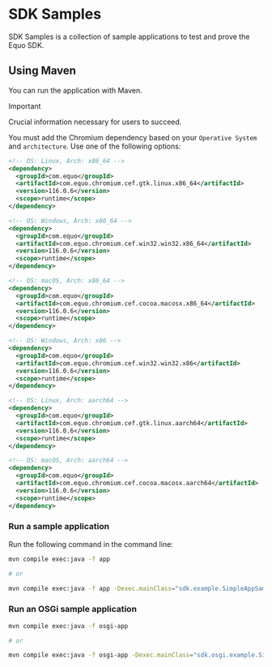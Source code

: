 # SDK Samples

SDK Samples is a collection of sample applications to test and prove the Equo SDK.

## Using Maven

You can run the application with Maven.

> [!IMPORTANT]  
> Crucial information necessary for users to succeed.
>
> You must add the Chromium dependency based on your `Operative System` and `architecture`. Use one of the following options:
> ```xml
> <!-- OS: Linux, Arch: x86_64 -->
> <dependency>
>   <groupId>com.equo</groupId>
>   <artifactId>com.equo.chromium.cef.gtk.linux.x86_64</artifactId>
>   <version>116.0.6</version>
>   <scope>runtime</scope>
> </dependency>
> 
> <!-- OS: Windows, Arch: x86_64 -->
> <dependency>
>   <groupId>com.equo</groupId>
>   <artifactId>com.equo.chromium.cef.win32.win32.x86_64</artifactId>
>   <version>116.0.6</version>
>   <scope>runtime</scope>
> </dependency>
> 
> <!-- OS: macOS, Arch: x86_64 -->
> <dependency>
>   <groupId>com.equo</groupId>
>   <artifactId>com.equo.chromium.cef.cocoa.macosx.x86_64</artifactId>
>   <version>116.0.6</version>
>   <scope>runtime</scope>
> </dependency>
> 
> <!-- OS: Windows, Arch: x86 -->
> <dependency>
>   <groupId>com.equo</groupId>
>   <artifactId>com.equo.chromium.cef.win32.win32.x86</artifactId>
>   <version>116.0.6</version>
>   <scope>runtime</scope>
> </dependency>
> 
> <!-- OS: Linux, Arch: aarch64 -->
> <dependency>
>   <groupId>com.equo</groupId>
>   <artifactId>com.equo.chromium.cef.gtk.linux.aarch64</artifactId>
>   <version>116.0.6</version>
>   <scope>runtime</scope>
> </dependency>
> 
> <!-- OS: macOS, Arch: aarch64 -->
> <dependency>
>   <groupId>com.equo</groupId>
>   <artifactId>com.equo.chromium.cef.cocoa.macosx.aarch64</artifactId>
>   <version>116.0.6</version>
>   <scope>runtime</scope>
> </dependency>
> ``` 

### Run a sample application

Run the following command in the command line:

```sh
mvn compile exec:java -f app

# or

mvn compile exec:java -f app -Dexec.mainClass="sdk.example.SimpleAppSample"
```
### Run an OSGi sample application

```sh
mvn compile exec:java -f osgi-app

# or

mvn compile exec:java -f osgi-app -Dexec.mainClass="sdk.osgi.example.SimpleOSGiAppSample"
```